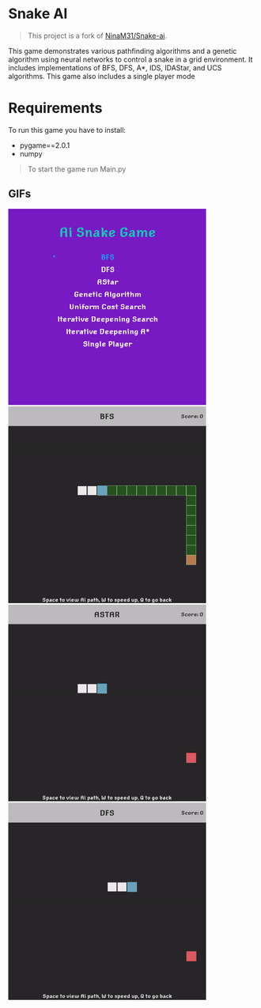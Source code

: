 # Snake AI
> This project is a fork of [NinaM31/Snake-ai](https://github.com/NinaM31/Snake-ai).

This game demonstrates various pathfinding algorithms and a genetic algorithm using neural networks to control a snake in a grid environment. It includes implementations of BFS, DFS, A*, IDS, IDAStar, and UCS algorithms.
This game also includes a single player mode

# Requirements

 To run this game you have to install:

- pygame==2.0.1
- numpy

> To start the game run Main.py

## GIFs

<p float="left">
  <img src='images/mainMenu.png' width='400'/>
  <img src='images/bfs.gif' width='400'/>
  <img src='images/astar.gif' width='400'/>
  <img src='images/dfs.gif' width='400'/>
</p>
